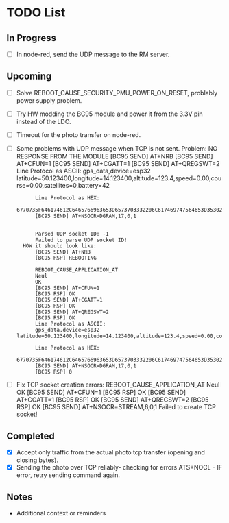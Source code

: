 # TODO List

## In Progress
- [ ] In node-red, send the UDP message to the RM server.

## Upcoming
- [ ] Solve REBOOT_CAUSE_SECURITY_PMU_POWER_ON_RESET, problably power supply problem.
- [ ] Try HW modding the BC95 module and power it from the 3.3V pin instead of the LDO.
- [ ] Timeout for the photo transfer on node-red.
- [ ] Some problems with UDP message when TCP is not sent. 
        Problem: NO RESPONSE FROM THE MODULE
            [BC95 SEND] AT+NRB
            [BC95 SEND] AT+CFUN=1
            [BC95 SEND] AT+CGATT=1
            [BC95 SEND] AT+QREGSWT=2
            Line Protocol as ASCII:
            gps_data,device=esp32 latitude=50.123400,longitude=14.123400,altitude=123.4,speed=0.00,course=0.00,satellites=0,battery=42

            Line Protocol as HEX:
            6770735F646174612C6465766963653D6573703332206C617469747564653D35302E3132333430302C6C6F6E6769747564653D31342E3132333430302C616C7469747564653D3132332E342C73706565643D302E30302C636F757273653D302E30302C736174656C6C697465733D302C626174746572793D3432
            [BC95 SEND] AT+NSOCR=DGRAM,17,0,1


            Parsed UDP socket ID: -1
            Failed to parse UDP socket ID!
        HOW it should look like:
            [BC95 SEND] AT+NRB
            [BC95 RSP] REBOOTING

            REBOOT_CAUSE_APPLICATION_AT
            Neul 
            OK
            [BC95 SEND] AT+CFUN=1
            [BC95 RSP] OK
            [BC95 SEND] AT+CGATT=1
            [BC95 RSP] OK
            [BC95 SEND] AT+QREGSWT=2
            [BC95 RSP] OK
            Line Protocol as ASCII:
            gps_data,device=esp32 latitude=50.123400,longitude=14.123400,altitude=123.4,speed=0.00,course=0.00,satellites=0,battery=42

            Line Protocol as HEX:
            6770735F646174612C6465766963653D6573703332206C617469747564653D35302E3132333430302C6C6F6E6769747564653D31342E3132333430302C616C7469747564653D3132332E342C73706565643D302E30302C636F757273653D302E30302C736174656C6C697465733D302C626174746572793D3432
            [BC95 SEND] AT+NSOCR=DGRAM,17,0,1
            [BC95 RSP] 0
- [ ] Fix TCP socket creation errors:
        REBOOT_CAUSE_APPLICATION_AT
        Neul 
        OK
        [BC95 SEND] AT+CFUN=1
        [BC95 RSP] OK
        [BC95 SEND] AT+CGATT=1
        [BC95 RSP] OK
        [BC95 SEND] AT+QREGSWT=2
        [BC95 RSP] OK
        [BC95 SEND] AT+NSOCR=STREAM,6,0,1
        Failed to create TCP socket!

## Completed
- [x] Accept only traffic from the actual photo tcp transfer (opening and closing bytes). 
- [x] Sending the photo over TCP reliably- checking for errors ATS+NOCL - IF error, retry sending command again.

## Notes
* Additional context or reminders 

